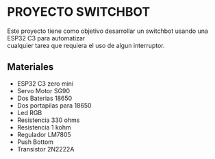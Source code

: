 # PROYECTO SWITCHBOT

Este proyecto tiene como objetivo desarrollar un switchbot usando una ESP32 C3 para automatizar<br>
cualquier tarea que requiera el uso de algun interruptor.

## Materiales

- ESP32 C3 zero mini
- Servo Motor SG90
- Dos Baterias 18650
- Dos portapilas para 18650
- Led RGB
- Resistencia 330 ohms
- Resistencia 1 kohm
- Regulador LM7805
- Push Bottom
- Transistor 2N2222A

